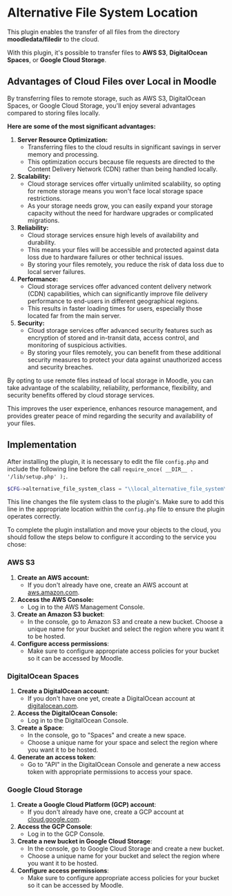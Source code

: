# Alternative File System Location

This plugin enables the transfer of all files from the directory **moodledata/filedir** to the cloud.

With this plugin, it's possible to transfer files to **AWS S3**, **DigitalOcean Spaces**, or **Google Cloud Storage**.

## Advantages of Cloud Files over Local in Moodle

By transferring files to remote storage, such as AWS S3, DigitalOcean Spaces, or Google Cloud Storage, you'll enjoy several advantages compared to storing files locally.

**Here are some of the most significant advantages:**

1. **Server Resource Optimization:**
    - Transferring files to the cloud results in significant savings in server memory and processing.
    - This optimization occurs because file requests are directed to the Content Delivery Network (CDN) rather than being handled locally.
1. **Scalability:**
    - Cloud storage services offer virtually unlimited scalability, so opting for remote storage means you won't face local storage space restrictions.
    - As your storage needs grow, you can easily expand your storage capacity without the need for hardware upgrades or complicated migrations.
1. **Reliability:**
    - Cloud storage services ensure high levels of availability and durability.
    - This means your files will be accessible and protected against data loss due to hardware failures or other technical issues.
    - By storing your files remotely, you reduce the risk of data loss due to local server failures.
1. **Performance:**
    - Cloud storage services offer advanced content delivery network (CDN) capabilities, which can significantly improve file delivery performance to end-users in different geographical regions.
    - This results in faster loading times for users, especially those located far from the main server.
1. **Security:**
    - Cloud storage services offer advanced security features such as encryption of stored and in-transit data, access control, and monitoring of suspicious activities.
    - By storing your files remotely, you can benefit from these additional security measures to protect your data against unauthorized access and security breaches.

By opting to use remote files instead of local storage in Moodle, you can take advantage of the scalability, reliability, performance, flexibility, and security benefits offered by cloud storage services.

This improves the user experience, enhances resource management, and provides greater peace of mind regarding the security and availability of your files.

## Implementation

After installing the plugin, it is necessary to edit the file ``config.php`` and include the following line before the call ``require_once( __DIR__ . '/lib/setup.php' );``.

```php
$CFG->alternative_file_system_class = "\\local_alternative_file_system\\external_file_system";
```

This line changes the file system class to the plugin's. Make sure to add this line in the appropriate location within the ``config.php`` file to ensure the plugin operates correctly.

To complete the plugin installation and move your objects to the cloud, you should follow the steps below to configure it according to the service you chose:

### AWS S3
1. **Create an AWS account:**
    - If you don't already have one, create an AWS account at [aws.amazon.com](https://aws.amazon.com/).
2. **Access the AWS Console:**
    - Log in to the AWS Management Console.
3. **Create an Amazon S3 bucket**:
    - In the console, go to Amazon S3 and create a new bucket. Choose a unique name for your bucket and select the region where you want it to be hosted.
4. **Configure access permissions**:
    - Make sure to configure appropriate access policies for your bucket so it can be accessed by Moodle.

### DigitalOcean Spaces
1. **Create a DigitalOcean account:**
    - If you don't have one yet, create a DigitalOcean account at [digitalocean.com](https://m.do.co/c/64812c2d631b).
2. **Access the DigitalOcean Console:**
    - Log in to the DigitalOcean Console.
3. **Create a Space**:
    - In the console, go to "Spaces" and create a new space.
    - Choose a unique name for your space and select the region where you want it to be hosted.
4. **Generate an access token**:
    - Go to "API" in the DigitalOcean Console and generate a new access token with appropriate permissions to access your space.

### Google Cloud Storage
1. **Create a Google Cloud Platform (GCP) account**:
    - If you don't already have one, create a GCP account at [cloud.google.com](https://cloud.google.com/).
2. **Access the GCP Console**:
    - Log in to the GCP Console.
3. **Create a new bucket in Google Cloud Storage**:
    - In the console, go to Google Cloud Storage and create a new bucket.
    - Choose a unique name for your bucket and select the region where you want it to be hosted.
4. **Configure access permissions**:
    - Make sure to configure appropriate access policies for your bucket so it can be accessed by Moodle.